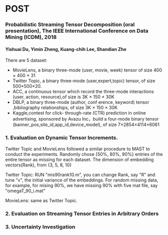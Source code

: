 # POST
### Probabilistic Streaming Tensor Decomposition (oral presentation), The IEEE International Conference on Data Mining (ICDM), 2018
#### Yishuai Du, Yimin Zheng, Kuang-chih Lee, Shandian Zhe



There are 5 dataset:


* MovieLens, a binary three-mode (user, movie, week) tensor of size 400 × 400 × 31
* Twitter Topic, a binary three-mode (user,expert,topic) tensor, of size 500×500×20. 
* ACC, a continuous tensor which record the three-mode interactions (user, action, resource),of size is 3K × 150 × 30K
* DBLP, a binary three-mode (author, conf erence, keyword) tensor ,bibliography relationships, of size 3K × 150 × 30K
* Kaggle,contest for click- through-rate (CTR) prediction in online advertising, sponsored by Avazu Inc，build a four-mode binary tensor (banner_pos,site_id,app_id,device_model), of size 7×2854×4114×6061



### 1. Evaluation on Dynamic Tensor Increments. ###

Twitter Topic and MovieLens followed a similar procedure to MAST to conduct the experiments. 
Randomly chose {50%, 80%, 90%} entries of the entire tensor as missing for each dataset.
The dimension of embedding vectors(Rank), from {3, 5, 8, 10}


Twitter Topic: RUN "mis90rank10.m", you can change Rank, say "R" and tune "v", the initial variance of the embeddings.
For random missing data, for example, for mising 90%, we have missing 90% with five mat file, say "omegaT_90_i.mat"

MovieLens: same as Twitter Topic.

### 2. Evaluation on Streaming Tensor Entries in Arbitrary Orders ###


### 3. Uncertainty Investigation ###



